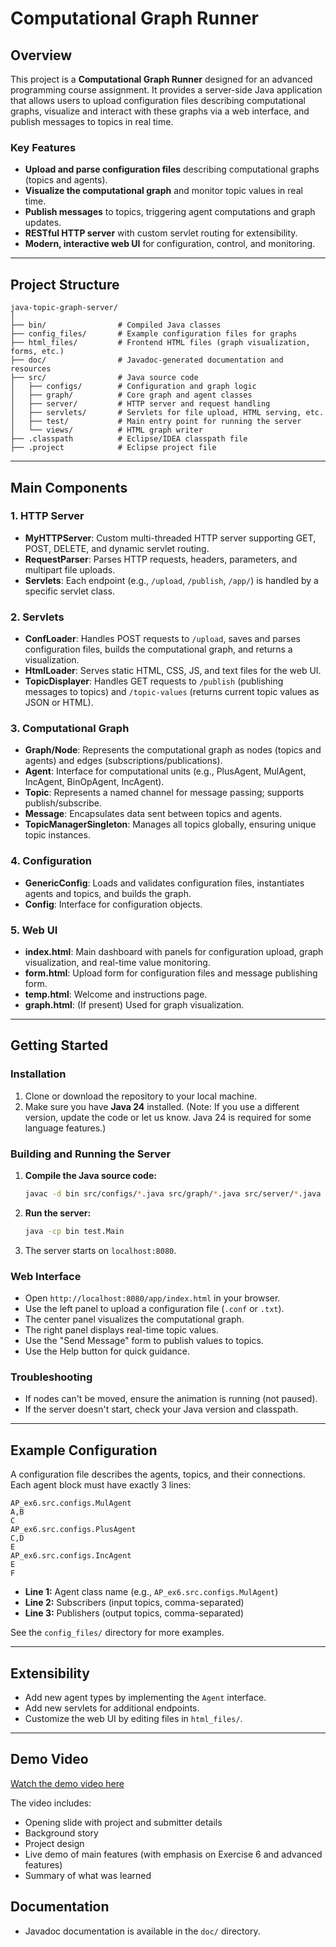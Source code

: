 # Computational Graph Runner

## Overview

This project is a **Computational Graph Runner** designed for an advanced programming course assignment. It provides a server-side Java application that allows users to upload configuration files describing computational graphs, visualize and interact with these graphs via a web interface, and publish messages to topics in real time.

### Key Features

- **Upload and parse configuration files** describing computational graphs (topics and agents).
- **Visualize the computational graph** and monitor topic values in real time.
- **Publish messages** to topics, triggering agent computations and graph updates.
- **RESTful HTTP server** with custom servlet routing for extensibility.
- **Modern, interactive web UI** for configuration, control, and monitoring.

---

## Project Structure

```
java-topic-graph-server/
│
├── bin/                # Compiled Java classes
├── config_files/       # Example configuration files for graphs
├── html_files/         # Frontend HTML files (graph visualization, forms, etc.)
├── doc/                # Javadoc-generated documentation and resources
├── src/                # Java source code
│   ├── configs/        # Configuration and graph logic
│   ├── graph/          # Core graph and agent classes
│   ├── server/         # HTTP server and request handling
│   ├── servlets/       # Servlets for file upload, HTML serving, etc.
│   ├── test/           # Main entry point for running the server
│   └── views/          # HTML graph writer
├── .classpath          # Eclipse/IDEA classpath file
├── .project            # Eclipse project file
```
---

## Main Components

### 1. HTTP Server

- **MyHTTPServer**: Custom multi-threaded HTTP server supporting GET, POST, DELETE, and dynamic servlet routing.
- **RequestParser**: Parses HTTP requests, headers, parameters, and multipart file uploads.
- **Servlets**: Each endpoint (e.g., `/upload`, `/publish`, `/app/`) is handled by a specific servlet class.

### 2. Servlets

- **ConfLoader**: Handles POST requests to `/upload`, saves and parses configuration files, builds the computational graph, and returns a visualization.
- **HtmlLoader**: Serves static HTML, CSS, JS, and text files for the web UI.
- **TopicDisplayer**: Handles GET requests to `/publish` (publishing messages to topics) and `/topic-values` (returns current topic values as JSON or HTML).

### 3. Computational Graph

- **Graph/Node**: Represents the computational graph as nodes (topics and agents) and edges (subscriptions/publications).
- **Agent**: Interface for computational units (e.g., PlusAgent, MulAgent, IncAgent, BinOpAgent, IncAgent).
- **Topic**: Represents a named channel for message passing; supports publish/subscribe.
- **Message**: Encapsulates data sent between topics and agents.
- **TopicManagerSingleton**: Manages all topics globally, ensuring unique topic instances.

### 4. Configuration

- **GenericConfig**: Loads and validates configuration files, instantiates agents and topics, and builds the graph.
- **Config**: Interface for configuration objects.

### 5. Web UI

- **index.html**: Main dashboard with panels for configuration upload, graph visualization, and real-time value monitoring.
- **form.html**: Upload form for configuration files and message publishing form.
- **temp.html**: Welcome and instructions page.
- **graph.html**: (If present) Used for graph visualization.

---

## Getting Started

### Installation

1. Clone or download the repository to your local machine.
2. Make sure you have **Java 24** installed. (Note: If you use a different version, update the code or let us know. Java 24 is required for some language features.)

### Building and Running the Server

1. **Compile the Java source code:**
   ```sh
   javac -d bin src/configs/*.java src/graph/*.java src/server/*.java src/servlets/*.java src/views/*.java src/test/*.java
   ```
2. **Run the server:**
   ```sh
   java -cp bin test.Main
   ```
3. The server starts on `localhost:8080`.

### Web Interface

- Open `http://localhost:8080/app/index.html` in your browser.
- Use the left panel to upload a configuration file (`.conf` or `.txt`).
- The center panel visualizes the computational graph.
- The right panel displays real-time topic values.
- Use the "Send Message" form to publish values to topics.
- Use the Help button for quick guidance.

### Troubleshooting
- If nodes can't be moved, ensure the animation is running (not paused).
- If the server doesn't start, check your Java version and classpath.

---

## Example Configuration

A configuration file describes the agents, topics, and their connections. Each agent block must have exactly 3 lines:

```
AP_ex6.src.configs.MulAgent
A,B
C
AP_ex6.src.configs.PlusAgent
C,D
E
AP_ex6.src.configs.IncAgent
E
F
```

- **Line 1:** Agent class name (e.g., `AP_ex6.src.configs.MulAgent`)
- **Line 2:** Subscribers (input topics, comma-separated)
- **Line 3:** Publishers (output topics, comma-separated)

See the `config_files/` directory for more examples.

---

## Extensibility

- Add new agent types by implementing the `Agent` interface.
- Add new servlets for additional endpoints.
- Customize the web UI by editing files in `html_files/`.

---
## Demo Video

[Watch the demo video here](LINK_TO_VIDEO)

The video includes:
- Opening slide with project and submitter details
- Background story
- Project design
- Live demo of main features (with emphasis on Exercise 6 and advanced features)
- Summary of what was learned 

## Documentation

- Javadoc documentation is available in the `doc/` directory.

